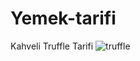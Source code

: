 # Yemek-tarifi
Kahveli Truffle Tarifi
![truffle](https://tutarkibu.com/wp-content/uploads/2018/04/kahveli-truffle-tarifi.jpg)
